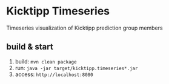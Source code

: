 # Kicktipp Timeseries

Timeseries visualization of Kicktipp prediction group members

## build & start

1. build: `mvn clean package`
2. run: `java -jar target/kicktipp.timeseries*.jar`
3. access: `http://localhost:8080`